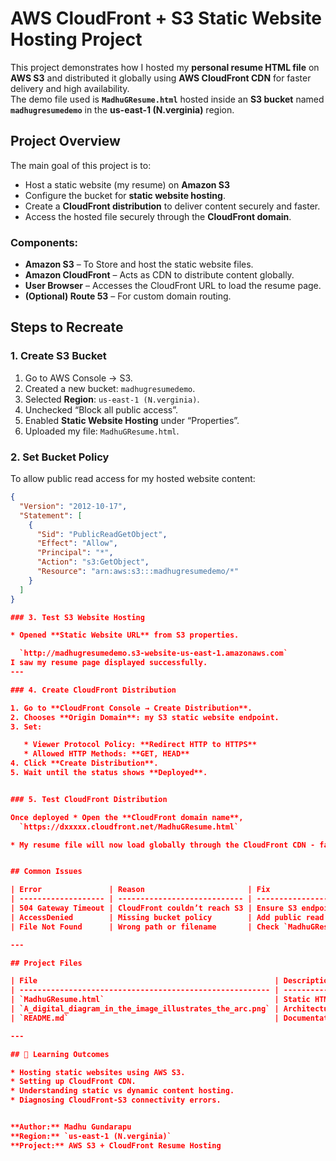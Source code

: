 # AWS CloudFront + S3 Static Website Hosting Project

This project demonstrates how I hosted my **personal resume HTML file** on **AWS S3** and distributed it globally using **AWS CloudFront CDN** for faster delivery and high availability.  
The demo file used is **`MadhuGResume.html`** hosted inside an **S3 bucket** named **`madhugresumedemo`** in the **us-east-1 (N.verginia)** region.


## Project Overview

The main goal of this project is to:
- Host a static website (my resume) on **Amazon S3**
- Configure the bucket for **static website hosting**.
- Create a **CloudFront distribution** to deliver content securely and faster.
- Access the hosted file securely through the **CloudFront domain**.


### Components:
- **Amazon S3** – To Store and host the static website files.
- **Amazon CloudFront** – Acts as CDN to distribute content globally.
- **User Browser** – Accesses the CloudFront URL to load the resume page.
- **(Optional) Route 53** – For custom domain routing.


## Steps to Recreate

### 1. Create S3 Bucket
1. Go to AWS Console → S3.
2. Created a new bucket: `madhugresumedemo`.
3. Selected **Region**: `us-east-1 (N.verginia)`.
4. Unchecked “Block all public access”.
5. Enabled **Static Website Hosting** under “Properties”.
6. Uploaded my file: `MadhuGResume.html`.


### 2. Set Bucket Policy
To allow public read access for my hosted website content:

```json
{
  "Version": "2012-10-17",
  "Statement": [
    {
      "Sid": "PublicReadGetObject",
      "Effect": "Allow",
      "Principal": "*",
      "Action": "s3:GetObject",
      "Resource": "arn:aws:s3:::madhugresumedemo/*"
    }
  ]
}

### 3. Test S3 Website Hosting

* Opened **Static Website URL** from S3 properties.

  `http://madhugresumedemo.s3-website-us-east-1.amazonaws.com`
I saw my resume page displayed successfully.
---

### 4. Create CloudFront Distribution

1. Go to **CloudFront Console → Create Distribution**.
2. Chooses **Origin Domain**: my S3 static website endpoint.
3. Set:

   * Viewer Protocol Policy: **Redirect HTTP to HTTPS**
   * Allowed HTTP Methods: **GET, HEAD**
4. Click **Create Distribution**.
5. Wait until the status shows **Deployed**.


### 5. Test CloudFront Distribution

Once deployed * Open the **CloudFront domain name**,
  `https://dxxxxx.cloudfront.net/MadhuGResume.html`

* My resume file will now load globally through the CloudFront CDN - faster and more secure!


## Common Issues

| Error               | Reason                       | Fix                                                              |
| ------------------- | ---------------------------- | ---------------------------------------------------------------- |
| 504 Gateway Timeout | CloudFront couldn’t reach S3 | Ensure S3 endpoint is **static website endpoint** not bucket URL |
| AccessDenied        | Missing bucket policy        | Add public read permission in bucket policy                      |
| File Not Found      | Wrong path or filename       | Check `MadhuGResume.html` case sensitivity                       |

---

## Project Files

| File                                                     | Description              |
| -------------------------------------------------------- | ------------------------ |
| `MadhuGResume.html`                                      | Static HTML Resume Page  |
| `A_digital_diagram_in_the_image_illustrates_the_arc.png` | Architecture Diagram     |
| `README.md`                                              | Documentation for GitHub |

---

## 🧠 Learning Outcomes

* Hosting static websites using AWS S3.
* Setting up CloudFront CDN.
* Understanding static vs dynamic content hosting.
* Diagnosing CloudFront-S3 connectivity errors.


**Author:** Madhu Gundarapu
**Region:** `us-east-1 (N.verginia)`
**Project:** AWS S3 + CloudFront Resume Hosting
